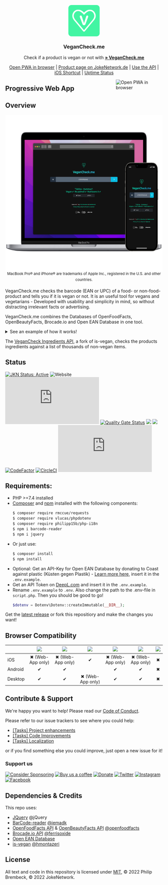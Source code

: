 <p align="center">
 <img width="100px" src="img/hero_icon.png" align="center" alt="VeganCheck Logo">
</p>
<h3 align="center">VeganCheck.me</h3>

<p align="center">
  Check if a product is vegan or not with <a href="https://vegancheck.me"><strong>» VeganCheck.me</strong></a>
</p>

<p align="center">
<a href="https://vegancheck.me">Open PWA in browser</a> | <a href="https://jokenetwork.de/#projects">Product page on JokeNetwork.de</a> | <a href="https://jokenetwork.de/vegancheck-api">Use the API</a> | <a href="https://shareshortcuts.com/shortcuts/2224-vegancheck.html">iOS Shortcut</a> | <a href="https://stats.uptimerobot.com/LY1gRuP5j6">Uptime Status</a>
</p>
	
  
[<img src="https://jokenetwork.de/assets/img/PWA.svg" alt="Open PWA in browser" width="150" align="right">](https://vegancheck.me) 
## Progressive Web App

## Overview
<p align="center">
<img src="img/Hero.svg" alt="VeganCheck.me Hero" align="center" height="500"><br>
	<sup>MacBook Pro® and iPhone® are trademarks of Apple Inc., registered in the U.S. and other countries.</sup>
</p>

VeganCheck.me checks the barcode (EAN or UPC) of a food- or non-food-product and tells you if it is vegan or not. It is an useful tool for vegans and vegetarians - Developed with usability and simplicity in mind, so without distracting irrelevant facts or advertising.
	
VeganCheck.me combines the Databases of OpenFoodFacts, OpenBeautyFacts, Brocade.io and Open EAN Database in one tool. 
<details>
  <summary>See an example of how it works!</summary>
  <img src="https://user-images.githubusercontent.com/4144601/198900839-8dc58d58-fdb8-48b6-93e4-a4662ae64954.mov" width="300">
  <img src="https://user-images.githubusercontent.com/4144601/198900861-49ef1a5f-0663-4d73-b72d-d147cddaabd3.MP4" width="300">
</details>	

	
The [VeganCheck Ingredients API](https://github.com/JokeNetwork/vegan-ingredients-api), a fork of is-vegan, checks the products ingredients against a list of thousands of non-vegan items.

## Status
<a href="https://jokenetwork.de/badges"><img alt="JKN Status: Active" src="https://jokenetwork.de/assets/img/gitstatus/active.svg"></a>
![Website](https://img.shields.io/website?down_color=red&down_message=down&up_color=green&up_message=up&url=https%3A%2F%2Fvegancheck.me)
![Mozilla HTTP Observatory Grade](https://img.shields.io/mozilla-observatory/grade-score/vegancheck.me?publish)
<a href="https://sonarcloud.io/summary/new_code?id=JokeNetwork_vegancheck.me"><img alt="Quality Gate Status" src="https://sonarcloud.io/api/project_badges/measure?project=JokeNetwork_vegancheck.me&metric=alert_status"></a>
<a href="https://codeclimate.com/github/JokeNetwork/vegancheck.me/maintainability"><img src="https://api.codeclimate.com/v1/badges/3e4c87c9f6b92b9e13b5/maintainability" /></a>
<a href="https://www.codacy.com/gh/JokeNetwork/vegancheck.me/dashboard?utm_source=github.com&amp;utm_medium=referral&amp;utm_content=JokeNetwork/vegancheck.me&amp;utm_campaign=Badge_Grade"><img src="https://app.codacy.com/project/badge/Grade/88f4f14676db4160881af922125245d7"/></a>
<a href="https://www.codefactor.io/repository/github/jokenetwork/vegancheck.me"><img src="https://www.codefactor.io/repository/github/jokenetwork/vegancheck.me/badge" alt="CodeFactor" /></a> <a href="https://circleci.com/gh/JokeNetwork/vegancheck.me/tree/main"><img src="https://circleci.com/gh/JokeNetwork/vegancheck.me/tree/main.svg?style=svg" alt="CircleCI"></a>
![GitHub language count](https://img.shields.io/github/languages/count/jokenetwork/vegancheck.me)

	
## Requirements: 
- PHP >=7.4 installed
- [Composer](https://getcomposer.org/download/) and [npm](https://docs.npmjs.com/cli/v8/commands/npm-install) installed with the following components: 
  ````bash
  $ composer require rmccue/requests
  $ composer require vlucas/phpdotenv
  $ composer require philipp15b/php-i18n
  $ npm i barcode-reader
  $ npm i jquery
  ````
- Or just use: 
  ````bash
  $ composer install
  $ npm install
  ````
- Optional: Get an API-Key for Open EAN Database by donating to Coast against plastic (Küsten gegen Plastik) - [Learn more here](https://opengtindb-org.translate.goog/userid.php?_x_tr_sl=de&_x_tr_tl=en&_x_tr_hl=de&_x_tr_pto=wapp), insert it in the `.env.example`.
- Get an API Token on [DeepL.com](https://deepl.com) and insert it in the `.env.example`.
- Rename `.env.example` to `.env`. 
Also change the path to the .env-file in `script.php`. Then you should be good to go!
  ```php
  $dotenv = Dotenv\Dotenv::createImmutable(__DIR__);
  ````


Get the [latest release](https://github.com/JokeNetwork/vegancheck.me/releases) or fork this repositiory and make the changes you want!

## Browser Compatibility 
|  | <img src="https://user-images.githubusercontent.com/4144601/196047698-f89fddb8-7de1-4309-934d-96ee31343933.png" width="25"> | <img src="https://user-images.githubusercontent.com/4144601/196047892-1f25f72f-dd1e-48d0-bd85-e404a8015ac3.png" width="25"> | <img src="https://user-images.githubusercontent.com/4144601/196047989-b60f7192-dc06-4896-8dba-993939991511.png" width="25"> | <img src="https://user-images.githubusercontent.com/4144601/196048071-381cdc29-bd8a-4f99-9477-3ae2d948d25d.png" width="25"> | <img src="https://user-images.githubusercontent.com/4144601/196048153-fe181ef2-303c-45cc-b4f4-c091ba4b5cea.png" width="25"> | <img src="https://user-images.githubusercontent.com/4144601/196048187-25de52f4-9a4c-4905-92c8-9d18ec9c71b6.png" width="25"> |
|---|:---:|:---:|:---:|:---:|:---:|:---:|
| iOS | ✖︎ (Web-App only) | ✖︎ (Web-App only) | ✔︎ | ✖︎ (Web-App only) | ✖︎ (Web-App only) | ✖︎ |
| Android | ✔︎ | ✔︎ |  | ✔︎ | ✔︎ | ✖︎ |
| Desktop | ✔︎ | ✔︎ | ✖︎ (Web-App only) | ✔︎ | ✔︎ | ✖︎ |

## Contribute & Support
We're happy you want to help! Please read our [Code of Conduct](https://github.com/JokeNetwork/vegancheck.me/blob/main/CODE_OF_CONDUCT.md).

Please refer to our issue trackers to see where you could help: 
- [[Tasks] Project enhancements](https://github.com/JokeNetwork/vegancheck.me/issues/53)
- [[Tasks] Code Improvements](https://github.com/JokeNetwork/vegancheck.me/issues/52)
- [[Tasks] Localization](https://github.com/JokeNetwork/vegancheck.me/issues/59)

or if you find something else you could improve, just open a new issue for it!

### Support us
<a href="https://github.com/sponsors/philipbrembeck"><img src="https://img.shields.io/badge/Sponsor%20on%20GitHub-white.svg?logo=githubsponsors" alt="Consider Sponsoring"></a>
<a href="https://ko-fi.com/vegancheck"><img src="https://img.shields.io/badge/Buy%20us%20a%20coffee-white.svg?logo=kofi" alt="Buy us a coffee"></a>
<a href="https://www.paypal.com/donate/?hosted_button_id=J7TEA8GBPN536"><img src="https://shields.io/badge/Donate%20with%20PayPal-blue?style=flat&logo=Paypal" alt="Donate"></a> <a href="https://twitter.com/vegancheckme"><img src="https://img.shields.io/twitter/url?label=@vegancheckme&logo=twitter&logoColor=grey&url=https%3A%2F%2Ftwitter.com%2Fvegancheckme" alt="Twitter"></a> 
<a href="https://instagram.com/vegancheck.me"><img src="https://img.shields.io/twitter/url?label=@vegancheck.me&logo=instagram&logoColor=grey&url=https%3A%2F%2Finstagram.com%2Fvegancheck.me" alt="Instagram"></a>
<a href="https://fb.me/vegancheck.me"><img src="https://img.shields.io/twitter/url?label=vegancheck.me&logo=facebook&logoColor=grey&url=https%3A%2F%2Ffb.me%2Fvegancheck.me" alt="Facebook"></a> 

## Dependencies & Credits 

This repo uses:

* [JQuery](https://jquery.com) @jQuery
* [BarCode-reader](https://github.com/iemadk/BarCode-reader) [@iemadk](https://github.com/iemadk)
* [OpenFoodFacts API](https://openfoodfacts.org/) & [OpenBeautyFacts API](https://openbeautyfacts.org/) [@openfoodfacts](https://github.com/openfoodfacts)
* [Brocade.io API](https://brocade.io) [@ferrisoxide](https://github.com/ferrisoxide)
* [Open EAN Database](https://opengtindb.org)
* [is-vegan](https://github.com/hmontazeri/is-vegan) [@hmontazeri](https://github.com/hmontazeri)

## License

All text and code in this repository is licensed under [MIT](https://github.com/jokenetwork/VeganCheck.me/blob/main/LICENSE), © 2022 Philip Brembeck, © 2022 JokeNetwork.
